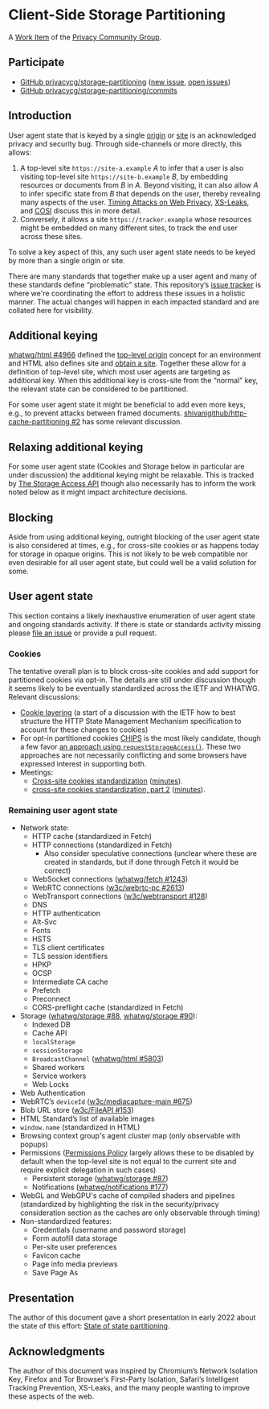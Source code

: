 # Client-Side Storage Partitioning

A [Work Item](https://privacycg.github.io/charter.html#work-items)
of the [Privacy Community Group](https://privacycg.github.io/).

## Participate
- [GitHub privacycg/storage-partitioning](https://github.com/privacycg/storage-partitioning) ([new issue](https://github.com/privacycg/storage-partitioning/issues/new), [open issues](https://github.com/privacycg/storage-partitioning/issues))
- [GitHub privacycg/storage-partitioning/commits](https://github.com/privacycg/storage-partitioning/commits)

## Introduction

User agent state that is keyed by a single [origin](https://html.spec.whatwg.org/multipage/origin.html#concept-origin) or [site](https://html.spec.whatwg.org/multipage/origin.html#site) is an acknowledged privacy and security bug. Through side-channels or more directly, this allows:

1. A top-level site `https://site-a.example` _A_ to infer that a user is also visiting top-level site `https://site-b.example` _B_, by embedding resources or documents from _B_ in _A_. Beyond visiting, it can also allow _A_ to infer specific state from _B_ that depends on the user, thereby revealing many aspects of the user. [Timing Attacks on Web Privacy](https://sip.cs.princeton.edu/pub/webtiming.pdf), [XS-Leaks](https://github.com/xsleaks/xsleaks), and [COSI](https://arxiv.org/pdf/1908.02204.pdf) discuss this in more detail.
2. Conversely, it allows a site `https://tracker.example` whose resources might be embedded on many different sites, to track the end user across these sites.

To solve a key aspect of this, any such user agent state needs to be keyed by more than a single origin or site.

There are many standards that together make up a user agent and many of these standards define “problematic” state. This repository’s [issue tracker](https://github.com/privacycg/storage-partitioning/issues) is where we're coordinating the effort to address these issues in a holistic manner. The actual changes will happen in each impacted standard and are collated here for visibility.

## Additional keying

[whatwg/html #4966](https://github.com/whatwg/html/pull/4966) defined the [top-level origin](https://html.spec.whatwg.org/multipage/webappapis.html#concept-environment-top-level-origin) concept for an environment and HTML also defines site and [obtain a site](https://html.spec.whatwg.org/multipage/origin.html#obtain-a-site). Together these allow for a definition of top-level site, which most user agents are targeting as additional key. When this additional key is cross-site from the “normal” key, the relevant state can be considered to be partitioned.

For some user agent state it might be beneficial to add even more keys, e.g., to prevent attacks between framed documents. [shivanigithub/http-cache-partitioning #2](https://github.com/shivanigithub/http-cache-partitioning/issues/2) has some relevant discussion.

## Relaxing additional keying

For some user agent state (Cookies and Storage below in particular are under discussion) the additional keying might be relaxable. This is tracked by [The Storage Access API](https://privacycg.github.io/storage-access/) though also necessarily has to inform the work noted below as it might impact architecture decisions.

## Blocking

Aside from using additional keying, outright blocking of the user agent state is also considered at times, e.g., for cross-site cookies or as happens today for storage in opaque origins. This is not likely to be web compatible nor even desirable for all user agent state, but could well be a valid solution for some.

## User agent state

This section contains a likely inexhaustive enumeration of user agent state and ongoing standards activity. If there is state or standards activity missing please [file an issue](https://github.com/privacycg/storage-partitioning/issues/new) or provide a pull request.

### Cookies

The tentative overall plan is to block cross-site cookies and add support for partitioned cookies via opt-in. The details are still under discussion though it seems likely to be eventually standardized across the IETF and WHATWG. Relevant discussions:

* [Cookie layering](https://github.com/httpwg/http-extensions/issues/2084) (a start of a discussion with the IETF how to best structure the HTTP State Management Mechanism specification to account for these changes to cookies)
* For opt-in partitioned cookies [CHIPS](https://github.com/WICG/CHIPS) is the most likely candidate, though a few favor [an approach using `requestStorageAccess()`](https://github.com/privacycg/storage-access/issues/75). These two approaches are not necessarily conflicting and some browsers have expressed interest in supporting both.
* Meetings: 
  * [Cross-site cookies standardization](https://github.com/privacycg/meetings/issues/16) ([minutes](https://github.com/privacycg/meetings/blob/main/2022/telcons/04-28-minutes.md)).
  * [cross-site cookies standardization, part 2](https://github.com/privacycg/meetings/issues/19) ([minutes](https://github.com/privacycg/meetings/blob/main/2022/telcons/05-12-minutes.md)).

### Remaining user agent state

* Network state:
   * HTTP cache (standardized in Fetch)
   * HTTP connections (standardized in Fetch)
      * Also consider speculative connections (unclear where these are created in standards, but if done through Fetch it would be correct)
   * WebSocket connections ([whatwg/fetch #1243](https://github.com/whatwg/fetch/issues/1243))
   * WebRTC connections ([w3c/webrtc-pc #2613](https://github.com/w3c/webrtc-pc/issues/2613))
   * WebTransport connections ([w3c/webtransport #128](https://github.com/w3c/webtransport/issues/128))
   * DNS
   * HTTP authentication
   * Alt-Svc
   * Fonts
   * HSTS
   * TLS client certificates
   * TLS session identifiers
   * HPKP
   * OCSP
   * Intermediate CA cache
   * Prefetch
   * Preconnect
   * CORS-preflight cache (standardized in Fetch)
* Storage ([whatwg/storage #88](https://github.com/whatwg/storage/issues/88), [whatwg/storage #90](https://github.com/whatwg/storage/issues/90)):
   * Indexed DB
   * Cache API
   * `localStorage`
   * `sessionStorage`
   * `BroadcastChannel` ([whatwg/html #5803](https://github.com/whatwg/html/issues/5803))
   * Shared workers
   * Service workers
   * Web Locks
* Web Authentication
* WebRTC’s `deviceId` ([w3c/mediacapture-main #675](https://github.com/w3c/mediacapture-main/issues/675))
* Blob URL store ([w3c/FileAPI #153](https://github.com/w3c/FileAPI/issues/153))
* HTML Standard’s list of available images
* `window.name` (standardized in HTML)
* Browsing context group's agent cluster map (only observable with popups)
* Permissions ([Permissions Policy](https://w3c.github.io/webappsec-permissions-policy/) largely allows these to be disabled by default when the top-level site is not equal to the current site and require explicit delegation in such cases)
   * Persistent storage ([whatwg/storage #87](https://github.com/whatwg/storage/issues/87))
   * Notifications ([whatwg/notifications #177](https://github.com/whatwg/notifications/issues/177))
* WebGL and WebGPU's cache of compiled shaders and pipelines (standardized by highlighting the risk in the security/privacy consideration section as the caches are only observable through timing)
* Non-standardized features:
   * Credentials (username and password storage)
   * Form autofill data storage
   * Per-site user preferences
   * Favicon cache
   * Page info media previews
   * Save Page As

## Presentation

The author of this document gave a short presentation in early 2022 about the state of this effort: [State of state partitioning](https://docs.google.com/presentation/d/1i7KvTtIS2JhAadQsdWLFpMzNmgXmUbXSfPuO_wYX6d8/edit).

## Acknowledgments

The author of this document was inspired by Chromium’s Network Isolation Key, Firefox and Tor Browser’s First-Party Isolation, Safari’s Intelligent Tracking Prevention, XS-Leaks, and the many people wanting to improve these aspects of the web.
